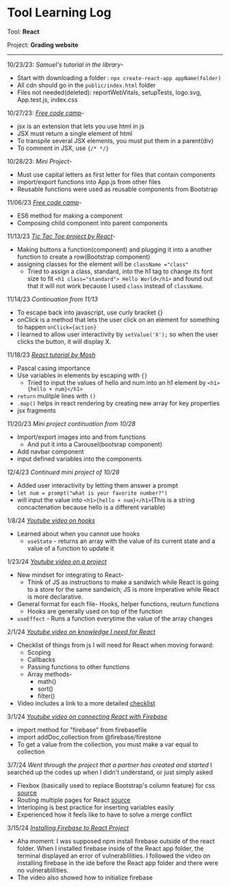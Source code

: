 # Tool Learning Log

Tool: **React**

Project: **Grading website**

---

10/23/23:
*Samuel's tutorial in the library*-
* Start with downloading a folder : `npx create-react-app appName(folder)`
* All cdn should go in the `public/index.html` folder
* Files not needed(deleted):  reportWebVitals, setupTests, logo.svg, App.test.js, index.css

10/27/23:
*[Free code camp](https://www.freecodecamp.org/)*-
* jsx is an extension that lets you use html in js
* JSX must return a single element of html
* To transpile several JSX elements, you must put them in a parent(div)
* To comment in JSX, use `{/* */}`

10/28/23:
*Mini Project*-
* Must use capital letters as first letter for files that contain components
* import/export functions into App.js from other files
* Reusable functions were used as reusable components from Bootstrap

11/06/23
*[Free code camp](https://www.freecodecamp.org/)*-
* ES6 method for making a component
* Composing child component into parent components

11/13/23
*[Tic Tac Toe project by React](https://react.dev/learn/tutorial-tic-tac-toe)*-
* Making buttons a function(component) and plugging it into a another function to create a row(Bootstrap component)
* assigning classes for the element will be `className ="class"`
    * Tried to assign a class, standard, into the h1 tag to change its font size to fit `<h1 class="standard"> Hello World</h1>` and found out that it will not work because I used `class` instead of `className`.

11/14/23
*Continuation from 11/13*
* To escape back into javascript, use curly bracket {}
* onClick is a method that lets the user click on an element for something to happen `onClick={action}`
* I learned to allow user interactivity by `setValue('X');` so when the user clicks the button, it will display X.

11/18/23
*[React tutorial by Mosh](https://www.youtube.com/watch?v=SqcY0GlETPk)*
* Pascal casing importance
* Use variables in elements by escaping with `{}`
    * Tried to input the values of hello and num into an h1 element by `<h1>{hello + num}</h1>`
* `return` mulitple lines with `()`
* `.map()` helps in react rendering by creating new array for key properties
* jsx fragments

11/20/23
*Mini project continuation from 10/28*
* Import/export images into and from functions
    * And put it into a Carousel(bootsrap component)
* Add navbar component
* input defined variables into the components

12/4/23
*Continued mini project of 10/28*
* Added user interactivity by letting them answer a prompt
 * `let num = prompt("what is your favorite number?")`
 * will input the value into  `<h1>{hello + num}</h1>`(This is a string concactenation because hello is a different variable)

1/8/24
*[Youtube video on hooks](https://www.youtube.com/watch?v=O6P86uwfdR0&t=559s)*
* Learned about when you cannot use hooks
    * `useState` - returns an array with the value of its current state and a value of a function to update it

1/23/24
*[Youtube video on a project](https://www.youtube.com/watch?v=Rh3tobg7hEo)*
* New mindset for integrating to React-
    * Think of JS as instructions to make a sandwich while React is going to a store for the same sandwich; JS is more Imperative while React is more declarative.
* General format for each file- Hooks, helper functions, reuturn functions
    * Hooks are generally used on top of the function
* `useEffect` - Runs a function everytime the value of the array changes

2/1/24
*[Youtube video on knowledge I need for React](https://www.youtube.com/watch?v=JR9wsVYp8RQ&t=169s)*
* Checklist of things from js I will need for React when moving forward:
    * Scoping
    * Callbacks
    * Passing functions to other functions
    * Array methods-
        * math()
        * sort()
        * filter()
* Video includes a link to a more detailed [checklist](https://javascriptsimplified.com/beginner-table-of-contents/)

3/1/24
*[Youtube video on connecting React with Firebase](https://www.youtube.com/watch?v=ad6IavyAHsQ)*
* import method for "firebase" from firebasefile
* import addDoc,collection from @firebase/firestone
* To get a value from the collection, you must make a var equal to collection

3/7/24
*Went through the project that a partner has created and started*
I searched up the codes up when I didn't understand, or just simply asked
* Flexbox (basically used to replace Bootstrap's column feature) for css [source](https://css-tricks.com/snippets/css/a-guide-to-flexbox/)
* Routing multiple pages for React [source](https://www.w3schools.com/react/react_router.asp)
* Interloping is best practice for inserting variables easily
* Experienced how it feels like to have to solve a merge conflict

3/15/24
*[Installing Firebase to React Project](https://www.youtube.com/watch?v=_KN_eCnZgOA)*
* Aha moment: I was supposed npm install firebase outside of the react folder. When I installed firebase inside of the React app folder, the terminal displayed an error of vulnerablilities. I followed the video on installing firebase in the ide before the React app folder and there were no vulnerablilities.
* The video also showed how to initialize firebase
<!--
* Links you used today (websites, videos, etc)
* Things you tried, progress you made, etc
* Challenges, a-ha moments, etc
* Questions you still have
* What you're going to try next
-->
